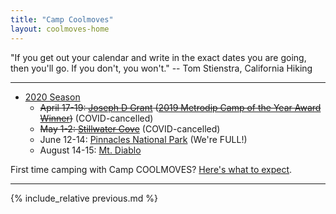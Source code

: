 ```yaml
---
title: "Camp Coolmoves"
layout: coolmoves-home
---
```


"If you get out your calendar and write in the exact dates you are going, then you'll go. If you don't, you won't." -- Tom Stienstra, California Hiking

***

* [2020 Season](2020)
  * ~~April 17-19: [Joseph D Grant](2020/04-17-joseph-d-grant) ([2019 Metrodip Camp of the Year Award Winner](/2019-metrodip-awards/))~~ (COVID-cancelled)
  * ~~May 1-2: [Stillwater Cove](2020/05-01-stillwater-cove)~~ (COVID-cancelled)
  * June 12-14: [Pinnacles National Park](2020/06-12-pinnacles-national-park) (We're FULL!)
  * August 14-15: [Mt. Diablo](2020/08-14-mt-diablo)

First time camping with Camp COOLMOVES? [Here's what to expect](first-timers).

***

{% include_relative previous.md %}